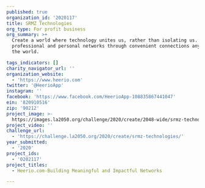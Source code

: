 ```yaml
---
published: true
organization_id: '2020117'
title: SRMZ Technologies
org_type: For profit business
org_summary: >+
  Create a world where technology unites us, rather than isolating us. Stronger
  professional and personal networks through convenient connections anywhere in
  the world.

tags_indicators: []
charity_navigator_url: ''
organization_website:
  - 'https://www.heerio.com'
twitter: '@HeerioApp'
instagram: ''
facebook: 'https://www.facebook.com/HeerioApp-108835867441047'
ein: '820910516'
zip: '90212'
project_image: >-
  https://images.la2050.org/challenge/2020/create/2048-wide/srmz-technologies.jpg
project_video: ''
challenge_url:
  - 'https://challenge.la2050.org/2020/create/srmz-technologies/'
year_submitted:
  - '2020'
project_ids:
  - '0202117'
project_titles:
  - Heerio.com-Building Meaningful and Impactful Networks

---
```


